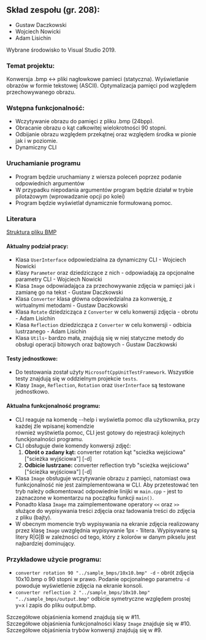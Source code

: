 ## Skład zespołu (gr. 208):
* Gustaw Daczkowski
* Wojciech Nowicki
* Adam Lisichin

Wybrane środowisko to Visual Studio 2019.

### Temat projektu:
Konwersja .bmp <-> pliki nagłowkowe pamieci (statyczna).
Wyświetlanie obrazów w formie tekstowej (ASCII).
Optymalizacja pamięci pod względem przechowywanego obrazu.


### Wstępna funkcjonalność:
* Wczytywanie obrazu do pamięci z pliku .bmp (24bpp).
* Obracanie obrazu o kąt całkowitej wielokrotności 90 stopni.
* Odbijanie obrazu względem przekątnej oraz względem środka w pionie jak i w poziomie.
* Dynamiczny CLI

### Uruchamianie programu
* Program będzie uruchamiany z wiersza poleceń poprzez podanie odpowiednich argumentów
* W przypadku niepodania argumentów program będzie działał w trybie pilotażowym (wprowadzanie opcji po kolei)
* Program będzie wyświetlał dynamicznie formułowaną pomoc.


### Literatura

 [Struktura pliku BMP](http://www.ue.eti.pg.gda.pl/fpgalab/zadania.spartan3/zad_vga_struktura_pliku_bmp_en.html)


#### Aktualny podział pracy:
* Klasa `UserInterface` odpowiedzialna za dynamiczny CLI - Wojciech Nowicki
* Klasy `Parameter` oraz dziedziczące z nich - odpowiadają za opcjonalne parametry CLI - Wojciech Nowicki
* Klasa `Image` odpowiadająca za przechowywanie zdjęcia w pamięci jak i zamianę go na tekst - Gustaw Daczkowski
* Klasa `Converter` klasa główna odpowiedzialna za konwersję, z wirtualnymi metodami - Gustaw Daczkowski
* Klasa `Rotate` dziedzicząca z `Converter` w celu konwersji zdjęcia - obrotu - Adam Lisichin
* Klasa `Reflection` dziedzicząca z `Converter` w celu konwersji - odbicia lustrzanego - Adam Lisichin
* Klasa `Utils`- bardzo mała, znajdują się w niej statyczne metody do obsługi operacji bitowych oraz bajtowych - Gustaw Daczkowski


#### Testy jednostkowe:
* Do testowania został użyty `MicrosoftCppUnitTestFramework`. Wszystkie testy znajdują się w oddzielnym projekcie `tests`.
* Klasy `Image`, `Reflection`, `Rotation` oraz `UserInterface` są testowane jednostkowo.

#### Aktualna funkcjonalność programu:
* CLI reaguje na komendę --help i wyświetla pomoc dla użytkownika, przy każdej źle wpisanej komendzie  
również wyśtwietla pomoc, CLI jest gotowy do rejestracji kolejnych funckjonalności programu.
* CLI obsługuje dwie komendy konwersji zdjęć:
    1. **Obrót o zadany kąt:** converter rotation kąt "scieżka wejściowa" ["scieżka wyjściowa"] [-d]
    2. **Odbicie lustrzane:** converter reflection tryb "scieżka wejściowa" ["ścieżka wyjściowa"] [-d]
* Klasa `Image` obsługuje wczytywanie obrazu z pamięci, natomiast owa funkcjonalność nie jest zaimplementowana w CLI.
Aby przetestować ten tryb należy odkomentować odpowiednie linijki w `main.cpp` - jest to zaznaczone w komentarzu na początku funkcji `main()`.
* Ponadto klasa `Image` ma zaimplementowane operatory `<<` oraz `>>` służące do wypisywania treści zdjęcia oraz ładowania treści do zdjęcia z pliku (bajty).
* W obecnym momencie tryb wypisywania na ekranie zdjęcia realizowany przez klasę `Image` uwzględnia wypisywanie 1px - 1litera. 
Wypisywane są litery R|G|B w zależności od tego, który z kolorów w danym pikselu jest najbardziej dominujący.



### Przykładowe użycie programu:
* `converter rotation 90 "../sample_bmps/10x10.bmp" -d` - obrót zdjęcia 10x10.bmp o 90 stopni w prawo.
Podanie opcjonalnego parametru `-d` powoduje wyświetlenie zdjęcia na ekranie konsoli.
* `converter reflection 2 "../sample_bmps/10x10.bmp" "../sample_bmps/output.bmp"` odbicie symetryczne względem prostej y=x i zapis do pliku output.bmp.

Szczegółowe objaśnienia komend znajdują się w #11.  
Szczegółowe objaśnienia funkcjonalności klasy `Image` znajduje się w #10.  
Szczegółowe objaśnienia trybów konwersji znajdują się w #9.



